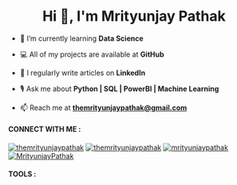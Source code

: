 <h1 align="center">Hi 👋, I'm Mrityunjay Pathak</h1>

- 🌱 I’m currently learning **Data Science**

- 💻 All of my projects are available at **GitHub**

- 📝 I regularly write articles on **LinkedIn**

- 🎙️ Ask me about **Python | SQL | PowerBI | Machine Learning**

- 📫 Reach me at **themrityunjaypathak@gmail.com**

<h4 align="left">CONNECT WITH ME :</h4>
<a href="https://www.linkedin.com/in/themrityunjaypathak" target="blank"><img align="center" src="https://img.shields.io/badge/LinkedIn-0077B5?style=for-the-badge&logo=linkedin&logoColor=white" alt="themrityunjaypathak"/></a>
<a href="https://www.kaggle.com/themrityunjaypathak" target="blank"><img align="center" src="https://img.shields.io/badge/Kaggle-20BEFF?style=for-the-badge&logo=Kaggle&logoColor=white" alt="themrityunjaypathak"/></a>
<a href="https://www.hackerrank.com/mrityunjaypathak" target="blank"><img align="center" src="https://img.shields.io/badge/-Hackerrank-2EC866?style=for-the-badge&logo=HackerRank&logoColor=white" alt="mrityunjaypathak"/></a>
<a href="https://linktr.ee/MrityunjayPathak" target="blank"><img align="center" src="https://img.shields.io/badge/linktree-39E09B?style=for-the-badge&logo=linktree&logoColor=white" alt="MrityunjayPathak"/></a>

<h4 align="left">TOOLS :</h4>
<a href="https://www.python.org/" target="blank"><img align="center" src="https://img.shields.io/badge/Python-FFD43B?style=for-the-badge&logo=python&logoColor=blue" alt=""/></a>
<a href="https://numpy.org/" target="blank"><img align="center" src="https://img.shields.io/badge/Numpy-777BB4?style=for-the-badge&logo=numpy&logoColor=white" alt=""/></a>
<a href="https://pandas.pydata.org/" target="blank"><img align="center" src="https://img.shields.io/badge/Pandas-2C2D72?style=for-the-badge&logo=pandas&logoColor=white" alt=""/></a>
<a href="https://scikit-learn.org/stable/" target="blank"><img align="center" src="https://img.shields.io/badge/scikit_learn-F7931E?style=for-the-badge&logo=scikit-learn&logoColor=white" alt=""/></a>
<a href="https://www.mysql.com/" target="blank"><img align="center" src="https://img.shields.io/badge/MySQL-005C84?style=for-the-badge&logo=mysql&logoColor=white" alt=""/></a>
<a href="https://jupyter.org/" target="blank"><img align="center" src="https://img.shields.io/badge/Jupyter-F37626.svg?&style=for-the-badge&logo=Jupyter&logoColor=white" alt=""/></a>
<a href="https://powerbi.microsoft.com/en-in/" target="blank"><img align="center" src="https://img.shields.io/badge/PowerBI-F2C811?style=for-the-badge&logo=Power%20BI&logoColor=white" alt=""/></a>
